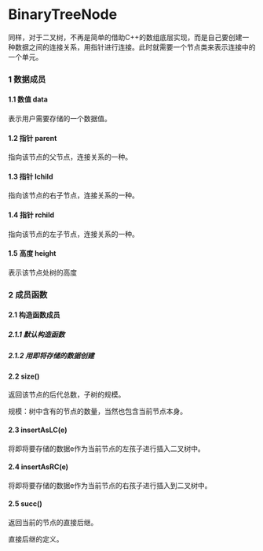 # BinaryTreeNode

同样，对于二叉树，不再是简单的借助C++的数组底层实现，而是自己要创建一种数据之间的连接关系，用指针进行连接。此时就需要一个节点类来表示连接中的一个单元。

### 1 数据成员

#### 1.1 数值 data

表示用户需要存储的一个数据值。

#### 1.2 指针 parent

指向该节点的父节点，连接关系的一种。

#### 1.3 指针 lchild

指向该节点的右子节点，连接关系的一种。

#### 1.4 指针 rchild

指向该节点的左子节点，连接关系的一种。

#### 1.5 高度 height

表示该节点处树的高度

### 2 成员函数

#### 2.1 构造函数成员

##### 2.1.1 默认构造函数

##### 2.1.2 用即将存储的数据创建

#### 2.2 size()

返回该节点的后代总数，子树的规模。

规模：树中含有的节点的数量，当然也包含当前节点本身。

#### 2.3 insertAsLC(e)

将即将要存储的数据e作为当前节点的左孩子进行插入二叉树中。

#### 2.4 insertAsRC(e)

将即将要存储的数据e作为当前节点的右孩子进行插入到二叉树中。

#### 2.5 succ()

返回当前的节点的直接后继。

直接后继的定义。

